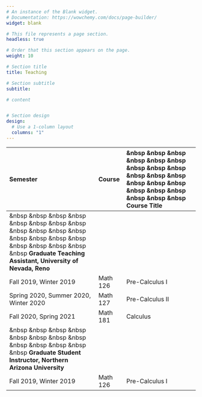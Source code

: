 ```yaml
---
# An instance of the Blank widget.
# Documentation: https://wowchemy.com/docs/page-builder/
widget: blank

# This file represents a page section.
headless: true

# Order that this section appears on the page.
weight: 10

# Section title
title: Teaching

# Section subtitle
subtitle:

# content


# Section design
design:
  # Use a 1-column layout
  columns: "1" 
---
```



Semester |  Course | &nbsp &nbsp &nbsp  &nbsp &nbsp &nbsp &nbsp &nbsp &nbsp  &nbsp &nbsp &nbsp &nbsp &nbsp &nbsp  &nbsp &nbsp &nbsp &nbsp &nbsp &nbsp Course Title
:--- |  :--- | :--- 
 |  &nbsp &nbsp &nbsp  &nbsp &nbsp &nbsp &nbsp &nbsp &nbsp  &nbsp &nbsp &nbsp &nbsp &nbsp &nbsp  &nbsp &nbsp &nbsp &nbsp &nbsp &nbsp **Graduate Teaching Assistant, University of Nevada, Reno**  |  
Fall 2019, Winter 2019 |  Math 126  | Pre-Calculus I
Spring 2020, Summer 2020, Winter 2020 |  Math 127  | Pre-Calculus II
Fall 2020, Spring 2021   |  Math 181  | Calculus
 |   &nbsp &nbsp &nbsp  &nbsp &nbsp &nbsp &nbsp &nbsp &nbsp  &nbsp &nbsp &nbsp &nbsp **Graduate Student Instructor, Northern Arizona University** |
Fall 2019, Winter 2019 |  Math 126  | Pre-Calculus I

